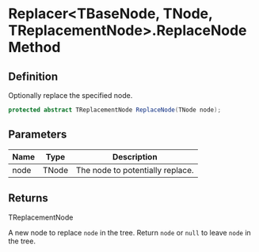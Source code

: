 # Replacer&lt;TBaseNode, TNode, TReplacementNode&gt;.ReplaceNode Method
## Definition

Optionally replace the specified node.

```c#
protected abstract TReplacementNode ReplaceNode(TNode node);
```

## Parameters

| Name | Type | Description |
| ---- | ---- | ----------- |
| node | TNode | The node to potentially replace. |

## Returns

TReplacementNode

A new node to replace `node` in the tree. Return `node` or `null` to leave `node` in the tree.
